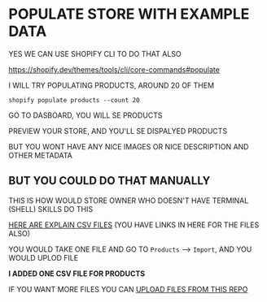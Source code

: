 # POPULATE STORE WITH EXAMPLE DATA

YES WE CAN USE SHOPIFY CLI TO DO THAT ALSO

<https://shopify.dev/themes/tools/cli/core-commands#populate>

I WILL TRY POPULATING PRODUCTS, AROUND 20 OF THEM

```
shopify populate products --count 20 
```

GO TO DASBOARD, YOU WILL SE PRODUCTS

PREVIEW YOUR STORE, AND YOU'LL SE DISPALYED PRODUCTS

BUT YOU WONT HAVE ANY NICE IMAGES OR NICE DESCRIPTION AND OTHER METADATA

## BUT YOU COULD DO THAT MANUALLY

THIS IS HOW WOULD STORE OWNER WHO DOESN'T HAVE TERMINAL (SHELL) SKILLS DO THIS

[HERE ARE EXPLAIN CSV FILES](https://help.shopify.com/en/manual/shopify-admin/productivity-tools/csv-files) (YOU HAVE LINKS IN HERE FOR THE FILES ALSO)

YOU WOULD TAKE ONE FILE AND GO TO `Products` --> `Import`, AND YOU WOULD UPLOD FILE

**I ADDED ONE CSV FILE FOR PRODUCTS**

IF YOU WANT MORE FILES YOU CAN [UPLOAD FILES FROM THIS REPO](https://github.com/shopifypartners/product-csvs)